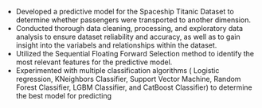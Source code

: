 * Developed a predictive model for the Spaceship Titanic Dataset to determine whether passengers were transported
to another dimension.
* Conducted thorough data cleaning, processing, and exploratory data analysis to ensure dataset reliability and
accuracy, as well as to gain insight into the variabels and relationships within the dataset.
* Utilized the Sequential Floating Forward Selection method to identify the most relevant features for the predictive
model.
* Experimented with multiple classification algorithms ( Logistic regression, KNeighbors Classifier, Support Vector
Machine, Random Forest Classifier, LGBM Classifier, and CatBoost Classifier) to determine the best model for
predicting
 
